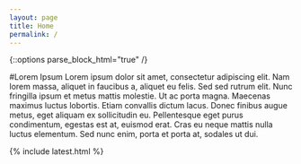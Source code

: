 ```yaml
---
layout: page
title: Home
permalink: /
---
```

{::options parse_block_html="true" /}
<div class="left">

#Lorem Ipsum
Lorem ipsum dolor sit amet, consectetur adipiscing elit. Nam lorem massa, aliquet in faucibus a, aliquet eu felis. Sed sed rutrum elit. Nunc fringilla ipsum et metus mattis molestie. Ut ac porta magna. Maecenas maximus luctus lobortis. Etiam convallis dictum lacus. Donec finibus augue metus, eget aliquam ex sollicitudin eu. Pellentesque eget purus condimentum, egestas est at, euismod erat. Cras eu neque mattis nulla luctus elementum. Sed nunc enim, porta et porta at, sodales ut dui.

</div>

{% include latest.html %}